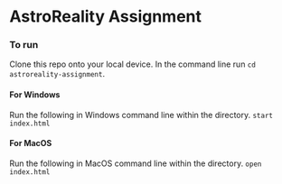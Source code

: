 # AstroReality Assignment

### To run
Clone this repo onto your local device. In the command line run `cd astroreality-assignment`.

#### For Windows
Run the following in Windows command line within the directory.
`start index.html`

#### For MacOS
Run the following in MacOS command line within the directory.
`open index.html`
